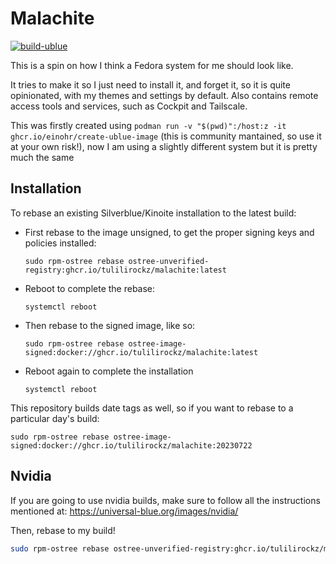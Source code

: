 # Malachite

[![build-ublue](https://github.com/tulilirockz/malachite/actions/workflows/build.yml/badge.svg)](https://github.com/tulilirockz/malachite/actions/workflows/build.yml)

This is a spin on how I think a Fedora system for me should look like. 

It tries to make it so I just need to install it, and forget it, so it is quite opinionated, with my themes and settings by default. Also contains remote access tools and services, such as Cockpit and Tailscale.

This was firstly created using `podman run -v "$(pwd)":/host:z -it ghcr.io/einohr/create-ublue-image` (this is community mantained, so use it at your own risk!), now I am using a slightly different system but it is pretty much the same

## Installation

To rebase an existing Silverblue/Kinoite installation to the latest build:

- First rebase to the image unsigned, to get the proper signing keys and policies installed:
  ```
  sudo rpm-ostree rebase ostree-unverified-registry:ghcr.io/tulilirockz/malachite:latest
  ```
- Reboot to complete the rebase:
  ```
  systemctl reboot
  ```
- Then rebase to the signed image, like so:
  ```
  sudo rpm-ostree rebase ostree-image-signed:docker://ghcr.io/tulilirockz/malachite:latest
  ```
- Reboot again to complete the installation
  ```
  systemctl reboot
  ```

This repository builds date tags as well, so if you want to rebase to a particular day's build:

```
sudo rpm-ostree rebase ostree-image-signed:docker://ghcr.io/tulilirockz/malachite:20230722
```

## Nvidia

If you are going to use nvidia builds, make sure to follow all the instructions mentioned at: https://universal-blue.org/images/nvidia/

Then, rebase to my build!

```sh
sudo rpm-ostree rebase ostree-unverified-registry:ghcr.io/tulilirockz/malachite-nvidia:latest
```